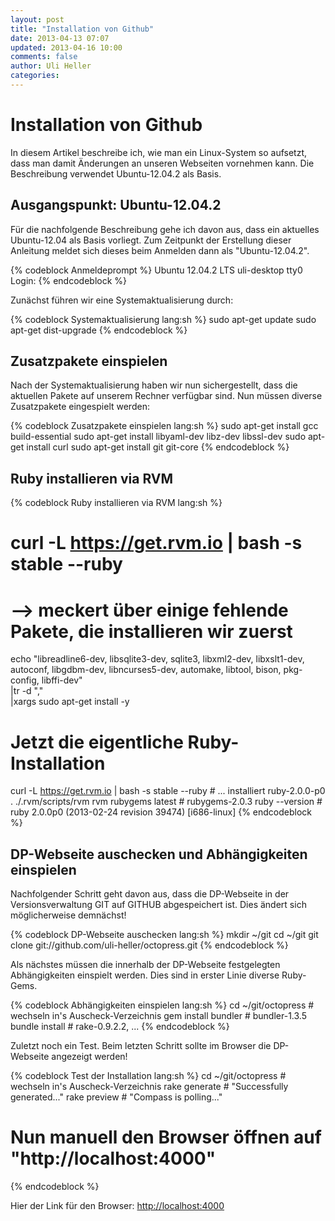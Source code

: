 ```yaml
---
layout: post
title: "Installation von Github"
date: 2013-04-13 07:07
updated: 2013-04-16 10:00
comments: false
author: Uli Heller
categories: 
---
```


Installation von Github
=======================

In diesem Artikel beschreibe ich, wie man ein Linux-System so aufsetzt,
dass man damit Änderungen an unseren Webseiten vornehmen kann.
Die Beschreibung verwendet Ubuntu-12.04.2 als Basis.

<!-- more -->

Ausgangspunkt: Ubuntu-12.04.2
-----------------------------

Für die nachfolgende Beschreibung gehe ich davon aus, dass ein aktuelles
Ubuntu-12.04 als Basis vorliegt. Zum Zeitpunkt der Erstellung dieser Anleitung
meldet sich dieses beim Anmelden dann als "Ubuntu-12.04.2".

{% codeblock Anmeldeprompt %}
Ubuntu 12.04.2 LTS uli-desktop tty0
Login:
{% endcodeblock %}

Zunächst führen wir eine Systemaktualisierung durch:

{% codeblock Systemaktualisierung lang:sh %}
sudo apt-get update
sudo apt-get dist-upgrade
{% endcodeblock %}

Zusatzpakete einspielen
-----------------------

Nach der Systemaktualisierung haben wir nun sichergestellt, dass die aktuellen
Pakete auf unserem Rechner verfügbar sind. Nun müssen diverse Zusatzpakete
eingespielt werden:

{% codeblock Zusatzpakete einspielen lang:sh %}
sudo apt-get install gcc build-essential
sudo apt-get install libyaml-dev libz-dev libssl-dev
sudo apt-get install curl
sudo apt-get install git git-core
{% endcodeblock %}

Ruby installieren via RVM
-------------------------

{% codeblock Ruby installieren via RVM lang:sh %}
# curl -L https://get.rvm.io | bash -s stable --ruby
# --> meckert über einige fehlende Pakete, die installieren wir zuerst
echo "libreadline6-dev, libsqlite3-dev, sqlite3, libxml2-dev, libxslt1-dev, autoconf, libgdbm-dev, libncurses5-dev, automake, libtool, bison, pkg-config, libffi-dev"\
|tr -d ","\
|xargs sudo apt-get install -y
# Jetzt die eigentliche Ruby-Installation
curl -L https://get.rvm.io | bash -s stable --ruby # ... installiert ruby-2.0.0-p0
. ./.rvm/scripts/rvm
rvm rubygems latest # rubygems-2.0.3
ruby --version      # ruby 2.0.0p0 (2013-02-24 revision 39474) [i686-linux]
{% endcodeblock %}

DP-Webseite auschecken und Abhängigkeiten einspielen
----------------------------------------------------

Nachfolgender Schritt geht davon aus, dass die DP-Webseite in der
Versionsverwaltung GIT auf GITHUB abgespeichert ist. Dies ändert sich
möglicherweise demnächst!

{% codeblock DP-Webseite auschecken lang:sh %}
mkdir ~/git
cd ~/git
git clone git://github.com/uli-heller/octopress.git
{% endcodeblock %}

Als nächstes müssen die innerhalb der DP-Webseite festgelegten
Abhängigkeiten einspielt werden. Dies sind in erster Linie diverse
Ruby-Gems.

{% codeblock Abhängigkeiten einspielen lang:sh %}
cd ~/git/octopress    # wechseln in's Auscheck-Verzeichnis
gem install bundler # bundler-1.3.5
bundle install      # rake-0.9.2.2, ...
{% endcodeblock %}

Zuletzt noch ein Test. Beim letzten Schritt sollte im Browser die
DP-Webseite angezeigt werden!

{% codeblock Test der Installation lang:sh %}
cd ~/git/octopress    # wechseln in's Auscheck-Verzeichnis
rake generate         # "Successfully generated..."
rake preview          # "Compass is polling..."
# Nun manuell den Browser öffnen auf "http://localhost:4000"
{% endcodeblock %}

Hier der Link für den Browser: [http://localhost:4000](http://localhost:4000)
